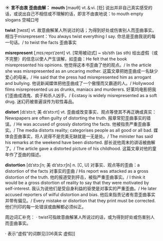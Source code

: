 ☀ <span class="category">**言不由衷 歪曲曲解：**</span>
<span class="vocabulary">**mouth**</span> [maʊθ] 
<span class="definition">vt.＆vi. [贬] 说出并非自己真实感受的话，或说出自己不相信或不理解的话，即言不由衷地说：</span>to mouth empty slogans 空喊口号

<span class="vocabulary">**twist**</span>  [twɪst] 
<span class="definition">vt. 故意曲解某人所说过的话；为得到好处或伤害别人而歪曲事实。相当于misrepresent：</span>You always twist everything I say. 你总是歪曲我说的每一句话。/ to twist the facts 歪曲事实
            
<span class="vocabulary">**misrepresent**</span> [ˌmɪsˌreprɪˈzent]
<span class="definition">vt. [常用被动式] ~ sb/sth (as sth) 给出虚假（或不完整）的信息以使人产生误解，如歪曲：</span>He felt that the book misrepresented his opinions. 他觉得这本书歪曲了他的观点。/ In the article she was misrepresented as an uncaring mother. 这篇文章把她歪曲成一名缺少爱心的母亲。/ He said that the press had misrepresented him as arrogant and bullying. 他说新闻媒体把他歪曲成了一个傲慢而又霸道的人。/ Hollywood films misrepresented us as drunks, maniacs and murderers. 好莱坞电影把我们歪曲成酒鬼、疯子和杀人凶手。/ Ecstasy is widely misrepresented as a soft drug. 迷幻药被普遍误传为软性毒品。
       
<span class="vocabulary">**distort**</span> [dɪˈstɔ:t; 美 dɪˈstɔ:rt]
<span class="definition">vt. 歪曲或改变事实、观点等使其不再正确或真实：</span>Newspapers are often guilty of distorting the truth. 报章常犯歪曲事实的错误。/ He was accused of grossly distorting the facts. 他被指责严重歪曲事实。/ The media distorts reality; categorises people as all good or all bad. 媒体会歪曲事实，将人说得不是完美无缺就是一无是处。/ The minister has said his remarks at the weekend have been distorted. 部长说他周末的讲话被曲解了。/ The article gave a distorted picture of his childhood. 这篇文章对他的童年作了歪曲的描述。
        
<span class="vocabulary">**distortion**</span> [dɪˈstɔ:ʃn; 美 dɪˈstɔ:rʃn]
<span class="definition">n. [C, U] 对事实、观点等的歪曲：</span>a distortion of the facts 对事实的歪曲 / His report was attacked as a gross distortion of the truth. 他的报道受到抨击，被指严重歪曲事实。/ I think it would be a gross distortion of reality to say that they were motivated by self-interest. 我认为说他们是受自身利益的驱使是对事实的严重歪曲。/ He later accused reporters of wilful distortion and bias. 他后来指责记者有意歪曲事实并带有偏见。/ Every mistake or distortion that they print must be corrected. 他们刊印的每一处错误或曲解都必须纠正。
 
周边词汇补充：
· twist可指故意曲解某人所说过的话，或为得到好处或伤害别人而歪曲事实。

· 表示“虚假”的词群见[[06真实 虚假]]
